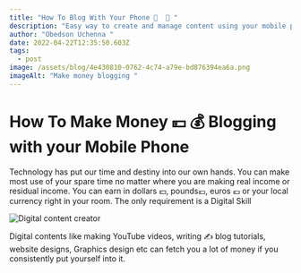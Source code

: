 ```yaml
---
title: "How To Blog With Your Phone 📲  📱 "
description: "Easy way to create and manage content using your mobile phone "
author: "Obedson Uchenna "
date: 2022-04-22T12:35:50.603Z
tags:
  - post
image: /assets/blog/4e430810-0762-4c74-a79e-bd876394ea6a.png
imageAlt: "Make money blogging "
---
```

# How To Make Money 💴 💰 Blogging with your Mobile Phone 



Technology has put our time and destiny into our own hands. You can make most use of your spare time no matter where you are making real income or residual income. You can earn in dollars 💵, pounds💷, euros 💶 or your local currency right in your room. The only requirement is a Digital Skill 

![Digital content creator ](/assets/blog/65e27337-bad7-44d0-adda-0c450fdc0d56.png "Creating Digital Contents")

Digital contents like making YouTube videos, writing ✍️ blog tutorials, website designs, Graphics design etc can fetch you a lot of money if you consistently put yourself into it.